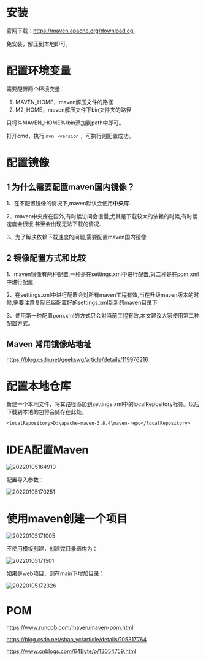 # 安装

官网下载：https://maven.apache.org/download.cgi

免安装，解压到本地即可。



# 配置环境变量

需要配置两个环境变量：

1. MAVEN_HOME，maven解压文件的路径
2. M2_HOME，maven解压文件下bin文件夹的路径

只将%MAVEN_HOME%\bin添加到path中即可。

打开cmd，执行 `mvn -version` ，可执行则配置成功。



# 配置镜像

## 1 为什么需要配置maven国内镜像？

1、在不配置镜像的情况下,maven默认会使用**中央库**.

2、maven中央库在国外,有时候访问会很慢,尤其是下载较大的依赖的时候,有时候速度会很慢,甚至会出现无法下载的情况.

3、为了解决依赖下载速度的问题,需要配置maven国内镜像



## 2 镜像配置方式和比较

1、maven镜像有两种配置,一种是在settings.xml中进行配置,第二种是在pom.xml中进行配置.

2、在settings.xml中进行配置会对所有maven工程有效,当在升级maven版本的时候,需要注意复制已经配置好的settings.xml到新的maven目录下

3、使用第一种配置pom.xml的方式只会对当前工程有效,本文建议大家使用第二种配置方式。



## Maven 常用镜像站地址

https://blog.csdn.net/geekswg/article/details/119976216



# 配置本地仓库

新建一个本地文件，将其路径添加到settings.xml中的localRepository标签。以后下载到本地的包将会储存在此处。

```
<localRepository>D:\apache-maven-3.8.4\maven-repo</localRepository>
```



# IDEA配置Maven

![20220105164910](E:\Desktop\myJavaStudy\docs\images\maven\20220105164910.png)

配置导入参数：

![20220105170251](E:\Desktop\myJavaStudy\docs\images\maven\20220105170251.png)

# 使用maven创建一个项目

![20220105171005](E:\Desktop\myJavaStudy\docs\images\maven\20220105171005.png)

不使用模板创建，创建完目录结构为：

![20220105171501](E:\Desktop\myJavaStudy\docs\images\maven\20220105171501.png)

如果是web项目，则在main下增加目录：

![20220105172326](E:\Desktop\myJavaStudy\docs\images\maven\20220105172326.png)



# POM

https://www.runoob.com/maven/maven-pom.html

https://blog.csdn.net/shao_yc/article/details/105317764

https://www.cnblogs.com/64Byte/p/13054759.html
